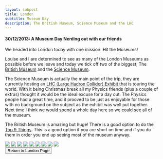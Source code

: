 ```yaml
---
layout: subpost
title: London
subtitle: Museum Day
description: The British Museum, Science Museum and the LHC
---
```


<h4>30/12/2013: A Museum Day Nerding out with our friends</h4>

We headed into London today with one mission: Hit the Museums! 

Louise and I are determined to see as many of the London Museums as possible before we leave and today we tick off two of the biggest; 
The <a target="_blank" href="http://www.britishmuseum.org/">British Museum</a> and the <a target="_blank" href="https://www.sciencemuseum.org.uk/">Science Museum</a>.

The Science Museum is actually the main point of the trip, they are currently hosting an <a target="_blank" href="https://www.sciencemuseum.org.uk/what-was-on/collider">LHC (Large Hadron Collider) Exhibit </a> that is touring the world.
With it being Christmas break all my Physics friends (plus a couple of extras) thought it would be the ideal excuse for a day out. The Physics people had a great time, and it prooved to be just as enjoyable for those with no background on the subject as the exhibit was well put together. Next time I think we would spend a whole day here so we could see all of the museum. 

The British Museum is amazing but huge! There is a good option to do the <a target="_blank" href="http://www.britishmuseum.org/visiting/planning_your_visit/object_trails/1_hour.aspx">Top 9 Things</a>.
This is a good option if you are short on time and if you do them in order you end up seeing most of the museum anyway.

<img src="https://lh3.googleusercontent.com/PTZLZ6UcCY1tE83stfOSNW4nQu6_QOUzvSiXyfRYssGIHX_8gAN7rlug9CxQtjrwiKDP-vARY8qv24wv0hdSAakOs-CbCByiyn4d2eV5dojCwS-rkgQTy8tKR5RhT-xUWRgBc3LAS_o=w2400" class="image1">
<img src="https://lh3.googleusercontent.com/xRB0bFaJtlWRbY5Wbu7a_kkUuZOKgyHAOL5yjqXz3dwtdY-Tp1dBZY3v7cIEPInOWTuEGifOD-mr_lbrko3yIMuuQQKngNK3MN3RjXOWGm_FgunGV7gYgpoZIdYfmBDcBzBcVRKor9Q=w2400" class="image1">
<img src="https://lh3.googleusercontent.com/ZbA7pY80idMCMYda-NFq25f7vlWHueaOeYNJOYhe-c2m_DxzfKDZZhBSSG5m7QkHqcSXaN770lM5NFryknPYeEnWxJcxeJuDHlZdkxRDjyCtrVpabOnan0GW7XAVtgchvmMaknifQcE=w2400" class="image1">
<img src="https://lh3.googleusercontent.com/NzlXasd3YY0JzYx0a-Ib5bz1r-FlQneCnaagg0e6dozuLYe37dLOuVQPXnKTn8MLXHWJ7YNo5i6iELcusKgGjhKpmgMZ4W113w3bWxxedmBcFHxX6KzFQUsbXfUevlUdLI7vG6JnMp4=w2400" class="image1">
<img src="https://lh3.googleusercontent.com/JW9ulvgBev4PrMVXXMQRYSAwcDl2Z_A7k5dJXbuLuB8dmnRl4Wste5admeDNwEQpk0tZygbCXA7rHGU213la4r8vSHlUAnSxFN7GAwP78ONkcn50uc39b-RAZT1L2nyssSOSd7dLFwU=w2400" class="image1">
<img src="https://lh3.googleusercontent.com/8AuMEVXTqRxduY4DpcDERCb4BwMbOC5NV-TiBfAd1BNGWQefY0XPqptwXl44F4zjaFwFqeZQRnQLO8_DV8JySFEdzgqSWsL2coi8KsU69SFR7oE8sA1tXEUHjNKaxEc1CztUoCDtibs=w2400" class="image1">
<img src="https://lh3.googleusercontent.com/fDWqMALc-iIemFNW207rU13pcKUpv2KB8iP5-HG2pgUPWwOPpZPQ0uceUr6tfjYHbhkhv6EwI-gfLdvsGdcDd5hSbpO1cTvUoHYcAcLQv3O6IVxqIDaBxNbWph_aCjZ98CIpi54eHSM=w2400" class="image1">
<img src="https://lh3.googleusercontent.com/17FdBYa0JjgXuJACaHZOm-a6ykuQTXVaRaPk45d9rGWf42xeq48mWcYUTp-EUmmxPGWoLeHv8Gsa2C_BLNaEYoGbaVmVrpbvjxWU9nuyjv9JRSZqzfXHJgeBw1i82u-y3VbVIjod-HY=w2400" class="image1">
<img src="https://lh3.googleusercontent.com/aWV6DFXNEP8nRIInjPT4ZIPyg9uiuC30Wokem1Vu8gZPp4bWmsqQ0Tj5w1ZFWNC27COYBeQps2i3c2gUH3KtaC2PG5p6GsTBwRDS1X5X6191QEp5o14iRSp7-JntmTRmqQtQWyIcCqU=w2400" class="image1">

<div class="wrapper">
  <input type="button" class="button" value="Return to London Page" onclick="self.close()">
</div>

